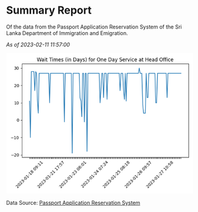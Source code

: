 # Summary Report

Of the data from the Passport Application Reservation System of the Sri Lanka Department of Immigration and Emigration.

*As of 2023-02-11 11:57:00*

![Wait Time Chart](summary.wait_time_chart.png)

Data Source: [Passport Application Reservation System](https://eservices.immigration.gov.lk:8443/appointment/pages/reservationApplication.xhtml)